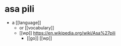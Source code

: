 # asa pili

- a [[language]]
  - or [[vocabulary]]
  - [[wp]] https://en.wikipedia.org/wiki/Asa%27pili
    - [[go]] [[wp]]

